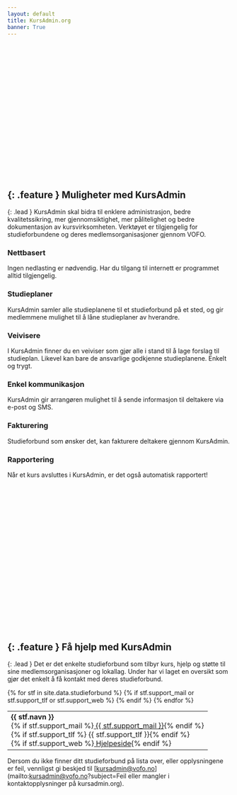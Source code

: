 ```yaml
---
layout: default
title: KursAdmin.org
banner: True
---
```


<div style="height: 300px;"><div style="background: url('{{ site.baseurl }}/images/tumblr_n7fgnop0bz1st5lhmo1_1280.jpg') no-repeat 50% 60%;height: 300px;position: absolute;width: 100%;left: 0;background-size: cover;z-index: -1;"></div></div>

{: .feature }
Muligheter med KursAdmin
------------------------

{: .lead }
KursAdmin skal bidra til enklere administrasjon, bedre kvalitetssikring, mer gjennomsiktighet, mer pålitelighet og bedre dokumentasjon av kursvirksomheten. Verktøyet er tilgjengelig for studieforbundene og deres medlemsorganisasjoner gjennom VOFO.

<div class="row text-center features">
<div class="col-sm-4">
  <h3 class="h4"><span class="glyphicon glyphicon-globe"></span>
    Nettbasert</h3>
  <p>Ingen nedlasting er nødvendig. Har du tilgang til internett er programmet alltid tilgjengelig.</p>
</div>

<div class="col-sm-4">
  <h3 class="h4"><span class="glyphicon glyphicon-book"></span>
    Studieplaner</h3>
  <p>KursAdmin samler alle studieplanene til et studieforbund på et sted, og gir medlemmene mulighet til å låne studieplaner av hverandre.</p>
</div>

<div class="col-sm-4">
  <h3 class="h4"><span class="glyphicon glyphicon-play"></span>
    Veivisere</h3>
  <p>I KursAdmin finner du en veiviser som gjør alle i stand til å lage forslag til studieplan. Likevel kan bare de ansvarlige godkjenne studieplanene. Enkelt og trygt.</p>
</div>
</div>

<div class="row text-center features">
<div class="col-sm-4">
  <h3 class="h4"><span class="glyphicon glyphicon-bullhorn"></span>
    Enkel kommunikasjon</h3>
  <p>KursAdmin gir arrangøren mulighet til å sende informasjon til deltakere via e-post og SMS.</p>
</div>

<div class="col-sm-4">
  <h3 class="h4"><span class="glyphicon glyphicon-send"></span>
    Fakturering</h3>
  <p>Studieforbund som ønsker det, kan fakturere deltakere gjennom KursAdmin.</p>
</div>

<div class="col-sm-4">
  <h3 class="h4"><span class="glyphicon glyphicon-ok"></span>
    Rapportering</h3>
  <p>Når et kurs avsluttes i KursAdmin, er det også automatisk rapportert!</p>
</div>
</div>

<div style="height: 300px; margin-top: 5ex;"><div style="background: url('{{ site.baseurl }}/images/tumblr_mnh0uemhCk1st5lhmo1_1280.jpg') no-repeat 50% 60%;height: 300px;position: absolute;width: 100%;left: 0;background-size: cover;z-index: -1;"></div></div>

{: .feature }
Få hjelp med KursAdmin
----------------------

{: .lead }
Det er det enkelte studieforbund som tilbyr kurs, hjelp og støtte til sine medlemsorganisasjoner og lokallag. Under har vi laget en oversikt som gjør det enkelt å få kontakt med deres studieforbund.

<table class="table table-hover" id="stf-table"><tbody>
		{% for stf in site.data.studieforbund %}
		{% if stf.support_mail or stf.support_tlf or stf.support_web %}
			<tr id="stf-row-{{stf.nr}}" class="row">
			  <td>
				<div class="col-md-4 col-sm-12"><strong>{{ stf.navn }}</strong></div>
				<div class="col-md-4 col-sm-6 col-xs-8">{% if stf.support_mail %}<a href="mailto:{{ stf.support_mail }}?subject=Hjelp%20med%20KursAdmin"><span class="glyphicon glyphicon-envelope"></span> {{ stf.support_mail }}</a>{% endif %}</div>
				<div class="col-md-2 col-sm-3 col-xs-4">{% if stf.support_tlf %}<span class="glyphicon glyphicon-earphone"></span> {{ stf.support_tlf }}{% endif %}</div>
				<div class="col-md-2 col-sm-3 col-xs-12">{% if stf.support_web %}<a href="{{ stf.support_web }}"><span class="glyphicon glyphicon-globe"></span> Hjelpeside</a>{% endif %}</div>
			  </td>
			</tr>
		{% endif %}
		{% endfor %}
</tbody></table>

Dersom du ikke finner ditt studieforbund på lista over, eller opplysningene er feil, vennligst gi beskjed til [kursadmin@vofo.no](mailto:kursadmin@vofo.no?subject=Feil eller mangler i kontaktopplysninger på kursadmin.org).
